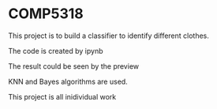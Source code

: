 # COMP5318
This project is to build a classifier to identify different clothes.

The code is created by ipynb

The result could be seen by the preview

KNN and Bayes algorithms are used.

This project is all inidividual work